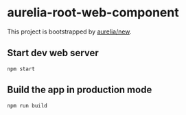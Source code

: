 # aurelia-root-web-component

This project is bootstrapped by [aurelia/new](https://github.com/aurelia/new).

## Start dev web server

    npm start

## Build the app in production mode

    npm run build


